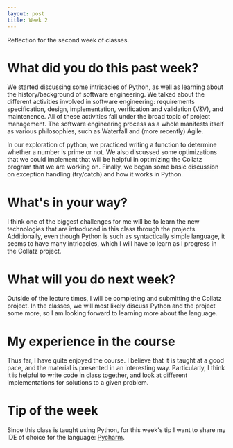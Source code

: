 ```yaml
---
layout: post
title: Week 2
---
```


Reflection for the second week of classes.

# What did you do this past week?

We started discussing some intricacies of Python, as well as learning about the history/background of software engineering. We talked about the different activities involved in software engineering: requirements specification, design, implementation, verification and validation (V&V), and maintenence. All of these activities fall under the broad topic of project management. The software engineering process as a whole manifests itself as various philosophies, such as Waterfall and (more recently) Agile. 

In our exploration of python, we practiced writing a function to determine whether a number is prime or not. We also discussed some optimizations that we could implement that will be helpful in optimizing the Collatz program that we are working on. Finally, we began some basic discussion on exception handling (try/catch) and how it works in Python.

# What's in your way?

I think one of the biggest challenges for me will be to learn the new technologies that are introduced in this class through the projects. Additionally, even though Python is such as syntactically simple language, it seems to have many intricacies, which I will have to learn as I progress in the Collatz project.

# What will you do next week?

Outside of the lecture times, I will be completing and submitting the Collatz project. In the classes, we will most likely discuss Python and the project some more, so I am looking forward to learning more about the language.

# My experience in the course

Thus far, I have quite enjoyed the course. I believe that it is taught at a good pace, and the material is presented in an interesting way. Particularly, I think it is helpful to write code in class together, and look at different implementations for solutions to a given problem. 

# Tip of the week

Since this class is taught using Python, for this week's tip I want to share my IDE of choice for the language: [Pycharm](https://jetbrains.com/pycharm/).
